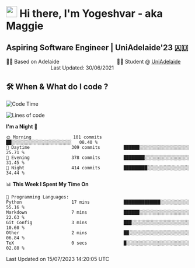 <h1><img src="https://emojis.slackmojis.com/emojis/images/1531849430/4246/blob-sunglasses.gif?1531849430" width="30"/> Hi there, I'm Yogeshvar - aka Maggie</h1>

## Aspiring Software Engineer | UniAdelaide'23 🇦🇺  
🏂🏻  Based on Adelaide &nbsp;&nbsp;&nbsp;&nbsp;&nbsp;&nbsp;&nbsp;&nbsp;&nbsp;&nbsp;&nbsp;&nbsp;&nbsp;&nbsp;&nbsp;&nbsp;&nbsp;&nbsp;&nbsp;&nbsp;&nbsp;&nbsp;&nbsp;&nbsp;&nbsp;&nbsp;&nbsp;&nbsp;&nbsp;&nbsp;&nbsp;&nbsp;&nbsp;&nbsp;&nbsp;&nbsp;&nbsp;&nbsp;&nbsp;👨‍💻 Student @ [UniAdelaide](https://www.adelaide.edu.au)   &nbsp;&nbsp;&nbsp;&nbsp;&nbsp;&nbsp;&nbsp;&nbsp;&nbsp;&nbsp;&nbsp;&nbsp;&nbsp;&nbsp;&nbsp;&nbsp;&nbsp;&nbsp;&nbsp;&nbsp;&nbsp;&nbsp;&nbsp;&nbsp;&nbsp;&nbsp;&nbsp;&nbsp;&nbsp;&nbsp;&nbsp;Last Updated: 30/06/2021

## 🛠 When & What do I code ?  

<!--START_SECTION:waka-->
![Code Time](http://img.shields.io/badge/Code%20Time-2%2C273%20hrs%2031%20mins-blue)

![Lines of code](https://img.shields.io/badge/From%20Hello%20World%20I%27ve%20Written-4.0%20million%20lines%20of%20code-blue)

**I'm a Night 🦉** 

```text
🌞 Morning                101 commits         ██░░░░░░░░░░░░░░░░░░░░░░░   08.40 % 
🌆 Daytime                309 commits         ██████░░░░░░░░░░░░░░░░░░░   25.71 % 
🌃 Evening                378 commits         ████████░░░░░░░░░░░░░░░░░   31.45 % 
🌙 Night                  414 commits         █████████░░░░░░░░░░░░░░░░   34.44 % 
```


📊 **This Week I Spent My Time On** 

```text
💬 Programming Languages: 
Python                   17 mins             ██████████████░░░░░░░░░░░   55.16 % 
Markdown                 7 mins              ██████░░░░░░░░░░░░░░░░░░░   22.63 % 
Git Config               3 mins              ███░░░░░░░░░░░░░░░░░░░░░░   10.60 % 
Other                    2 mins              ██░░░░░░░░░░░░░░░░░░░░░░░   06.84 % 
TeX                      0 secs              █░░░░░░░░░░░░░░░░░░░░░░░░   02.88 % 
```


 Last Updated on 15/07/2023 14:20:05 UTC
<!--END_SECTION:waka-->
